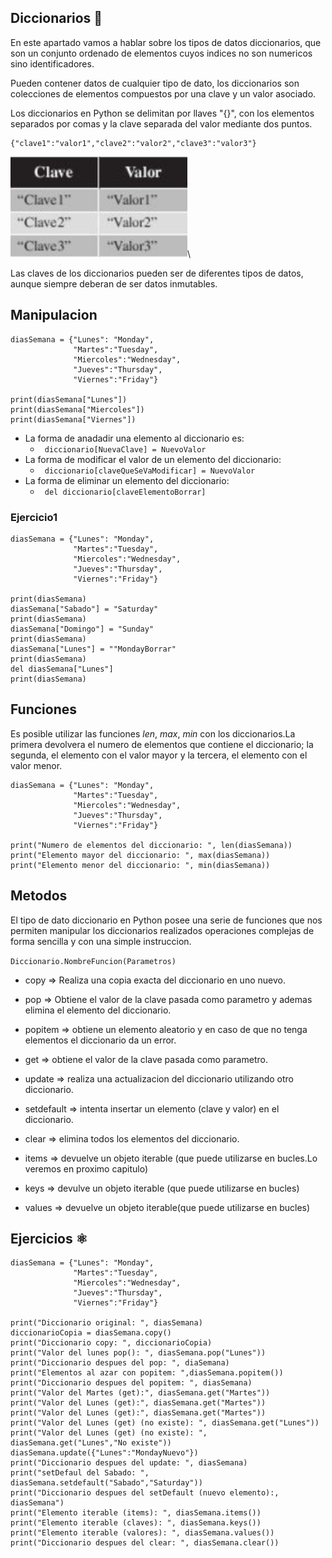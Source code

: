 ## **Diccionarios** 🥯 

En este apartado vamos a hablar sobre los tipos de datos diccionarios, que son un conjunto ordenado de elementos cuyos indices no son numericos sino identificadores.

Pueden contener datos de cualquier tipo de dato, los diccionarios son colecciones de elementos compuestos por una clave y un valor asociado.

Los diccionarios en Python se delimitan por llaves "{}", con los elementos separados por comas y la clave separada del valor mediante dos puntos.

``` 
{"clave1":"valor1","clave2":"valor2","clave3":"valor3"}
```

![Posiciones](assets/img/15.png "diccionarios")\

Las claves de los diccionarios pueden ser de diferentes tipos de datos, aunque siempre deberan de ser datos inmutables.

## **Manipulacion**

```
diasSemana = {"Lunes": "Monday",
              "Martes":"Tuesday",
              "Miercoles":"Wednesday",
              "Jueves":"Thursday",
              "Viernes":"Friday"}

print(diasSemana["Lunes"]) 
print(diasSemana["Miercoles"]) 
print(diasSemana["Viernes"]) 
```
- La forma de anadadir una elemento al diccionario es:
  - ``` diccionario[NuevaClave] = NuevoValor```
- La forma de modificar el valor de un elemento del diccionario:
  - ``` diccionario[claveQueSeVaModificar] = NuevoValor```
- La forma de eliminar un elemento del diccionario:
  - ``` del diccionario[claveElementoBorrar]```

### **Ejercicio1**

```
diasSemana = {"Lunes": "Monday",
              "Martes":"Tuesday",
              "Miercoles":"Wednesday",
              "Jueves":"Thursday",
              "Viernes":"Friday"}

print(diasSemana)
diasSemana["Sabado"] = "Saturday"
print(diasSemana)
diasSemana["Domingo"] = "Sunday"
print(diasSemana)
diasSemana["Lunes"] = ""MondayBorrar"
print(diasSemana)
del diasSemana["Lunes"]
print(diasSemana)
```
## **Funciones**

Es posible utilizar las funciones *len*, *max*, *min* con los diccionarios.La primera devolvera el numero de elementos que contiene el diccionario; la segunda, el elemento con el valor mayor y la tercera, el elemento con el valor menor.

``` 
diasSemana = {"Lunes": "Monday",
              "Martes":"Tuesday",
              "Miercoles":"Wednesday",
              "Jueves":"Thursday",
              "Viernes":"Friday"}

print("Numero de elementos del diccionario: ", len(diasSemana))
print("Elemento mayor del diccionario: ", max(diasSemana))
print("Elemento menor del diccionario: ", min(diasSemana))
```
## **Metodos**

El tipo de dato diccionario en Python posee una serie de funciones que nos permiten manipular los diccionarios realizados operaciones complejas de forma sencilla y con una simple instruccion.

```Diccionario.NombreFuncion(Parametros)```

- copy => Realiza una copia exacta del diccionario en uno nuevo.
  
- pop => Obtiene el valor de la clave pasada como parametro y ademas elimina el elemento del diccionario.

- popitem => obtiene un elemento aleatorio y en caso de que no tenga elementos el diccionario da un error.
  
- get => obtiene el valor de la clave pasada como parametro.
  
- update => realiza una actualizacion del diccionario utilizando otro diccionario.

- setdefault => intenta insertar un elemento (clave y valor) en el diccionario.
  
- clear => elimina todos los elementos del diccionario.
  
- items => devuelve un objeto iterable (que puede utilizarse en bucles.Lo veremos en proximo capitulo)
  
- keys => devulve un objeto iterable (que puede utilizarse en bucles)
  
- values => devuelve un objeto iterable(que puede utilizarse en bucles)


## **Ejercicios** ⚛ 
``` 
diasSemana = {"Lunes": "Monday",
              "Martes":"Tuesday",
              "Miercoles":"Wednesday",
              "Jueves":"Thursday",
              "Viernes":"Friday"}

print("Diccionario original: ", diasSemana)
diccionarioCopia = diasSemana.copy()
print("Diccionario copy: ", diccionarioCopia)
print("Valor del lunes pop(): ", diasSemana.pop("Lunes"))
print("Diccionario despues del pop: ", diaSemana)
print("Elementos al azar con popitem: ",diasSemana.popitem())
print("Diccionario despues del popitem: ", diasSemana)
print("Valor del Martes (get):", diasSemana.get("Martes"))
print("Valor del Lunes (get):", diasSemana.get("Martes"))
print("Valor del Lunes (get):", diasSemana.get("Martes"))
print("Valor del Lunes (get) (no existe): ", diasSemana.get("Lunes"))
print("Valor del Lunes (get) (no existe): ", diasSemana.get("Lunes","No existe"))
diasSemana.update({"Lunes":"MondayNuevo"})
print("Diccionario despues del update: ", diasSemana)
print("setDefaul del Sabado: ", diasSemana.setdefault("Sabado","Saturday"))
print("Diccionario despues del setDefault (nuevo elemento):, diasSemana")
print("Elemento iterable (items): ", diasSemana.items())
print("Elemento iterable (claves): ", diasSemana.keys())
print("Elemento iterable (valores): ", diasSemana.values())
print("Diccionario despues del clear: ", diasSemana.clear())
```